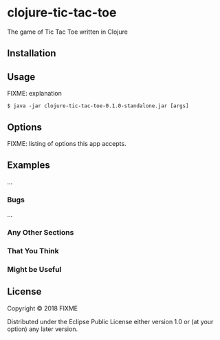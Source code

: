 # clojure-tic-tac-toe

The game of Tic Tac Toe written in Clojure

## Installation



## Usage

FIXME: explanation

    $ java -jar clojure-tic-tac-toe-0.1.0-standalone.jar [args]

## Options

FIXME: listing of options this app accepts.

## Examples

...

### Bugs

...

### Any Other Sections
### That You Think
### Might be Useful

## License

Copyright © 2018 FIXME

Distributed under the Eclipse Public License either version 1.0 or (at
your option) any later version.
